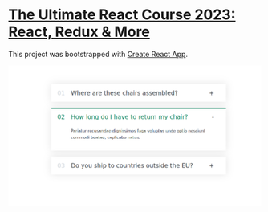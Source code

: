 # [The Ultimate React Course 2023: React, Redux & More](https://www.udemy.com/course/the-ultimate-react-course/)

This project was bootstrapped with [Create React App](https://github.com/facebook/create-react-app).

![](https://github.com/lejonu/Accordion/blob/main/public/Captura%20de%20tela%20de%202023-11-06%2012-25-42.png)



